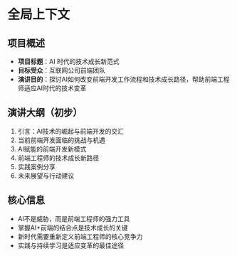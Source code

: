 # 全局上下文

## 项目概述

- **项目标题**：AI 时代的技术成长新范式
- **目标受众**：互联网公司前端团队
- **演讲目的**：探讨AI如何改变前端开发工作流程和技术成长路径，帮助前端工程师适应AI时代的技术变革

## 演讲大纲（初步）

1. 引言：AI技术的崛起与前端开发的交汇
2. 当前前端开发面临的挑战与机遇
3. AI赋能的前端开发新模式
4. 前端工程师的技术成长新路径
5. 实践案例分享
6. 未来展望与行动建议

## 核心信息

- AI不是威胁，而是前端工程师的强力工具
- 掌握AI+前端的结合点是技术成长的关键
- 新时代需要重新定义前端工程师的核心竞争力
- 实践与持续学习是适应变革的最佳途径